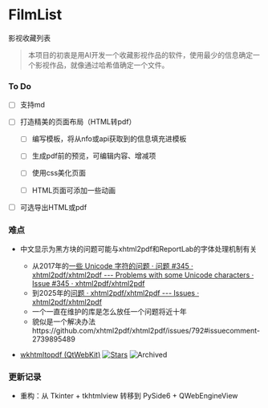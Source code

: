 # FilmList
影视收藏列表
> 本项目的初衷是用AI开发一个收藏影视作品的软件，使用最少的信息确定一个影视作品，就像通过哈希值确定一个文件。



### To Do
- [ ] 支持md
  
- [ ] 打造精美的页面布局（HTML转pdf）
  - [ ] 编写模板，将从nfo或api获取到的信息填充进模板
    
  - [ ] 生成pdf前的预览，可编辑内容、增减项
  - [ ] 使用css美化页面
  - [ ] HTML页面可添加一些动画
- [ ] 可选导出HTML或pdf



### 难点

- 中文显示为黑方块的问题可能与xhtml2pdf和ReportLab的字体处理机制有关
  - 从2017年的[一些 Unicode 字符的问题 · 问题 #345 · xhtml2pdf/xhtml2pdf --- Problems with some Unicode characters · Issue #345 · xhtml2pdf/xhtml2pdf](https://github.com/xhtml2pdf/xhtml2pdf/issues/345)
  - 到2025年的[问题 · xhtml2pdf/xhtml2pdf --- Issues · xhtml2pdf/xhtml2pdf](https://github.com/xhtml2pdf/xhtml2pdf/issues?q=is%3Aissue%20font)
  - 一个一直在维护的库是怎么放任一个问题将近十年
  - 貌似是一个解决办法https://github.com/xhtml2pdf/xhtml2pdf/issues/792#issuecomment-2739895489
 
- [wkhtmltopdf (QtWebKit)](https://github.com/wkhtmltopdf/wkhtmltopdf)  [![Stars](https://img.shields.io/github/stars/wkhtmltopdf/wkhtmltopdf?style=flat)](https://github.com/wkhtmltopdf/wkhtmltopdf/stargazers)
  ![Archived](https://img.shields.io/badge/Archived-2022--11--22-red?style=flat)

### 更新记录

- 重构：从 Tkinter + tkhtmlview 转移到 PySide6 + QWebEngineView



















